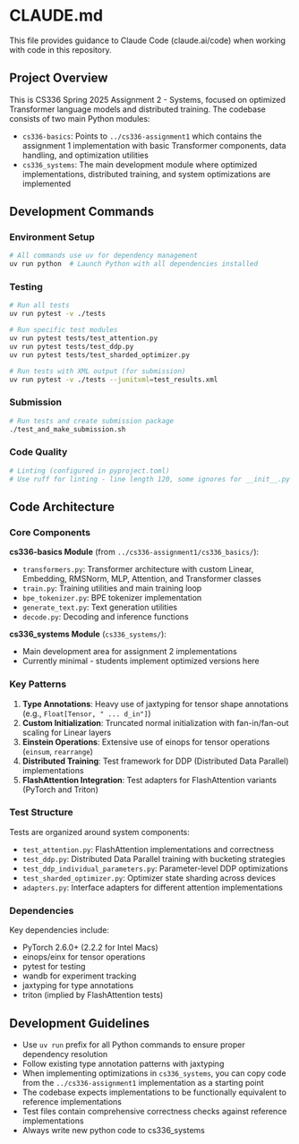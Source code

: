 # CLAUDE.md

This file provides guidance to Claude Code (claude.ai/code) when working with code in this repository.

## Project Overview

This is CS336 Spring 2025 Assignment 2 - Systems, focused on optimized Transformer language models and distributed training. The codebase consists of two main Python modules:

- `cs336-basics`: Points to `../cs336-assignment1` which contains the assignment 1 implementation with basic Transformer components, data handling, and optimization utilities
- `cs336_systems`: The main development module where optimized implementations, distributed training, and system optimizations are implemented

## Development Commands

### Environment Setup
```bash
# All commands use uv for dependency management
uv run python  # Launch Python with all dependencies installed
```

### Testing
```bash
# Run all tests
uv run pytest -v ./tests

# Run specific test modules
uv run pytest tests/test_attention.py
uv run pytest tests/test_ddp.py
uv run pytest tests/test_sharded_optimizer.py

# Run tests with XML output (for submission)
uv run pytest -v ./tests --junitxml=test_results.xml
```

### Submission
```bash
# Run tests and create submission package
./test_and_make_submission.sh
```

### Code Quality
```bash
# Linting (configured in pyproject.toml)
# Use ruff for linting - line length 120, some ignores for __init__.py files
```

## Code Architecture

### Core Components

**cs336-basics Module** (from `../cs336-assignment1/cs336_basics/`):
- `transformers.py`: Transformer architecture with custom Linear, Embedding, RMSNorm, MLP, Attention, and Transformer classes
- `train.py`: Training utilities and main training loop
- `bpe_tokenizer.py`: BPE tokenizer implementation
- `generate_text.py`: Text generation utilities
- `decode.py`: Decoding and inference functions

**cs336_systems Module** (`cs336_systems/`):
- Main development area for assignment 2 implementations
- Currently minimal - students implement optimized versions here

### Key Patterns

1. **Type Annotations**: Heavy use of jaxtyping for tensor shape annotations (e.g., `Float[Tensor, " ... d_in"]`)
2. **Custom Initialization**: Truncated normal initialization with fan-in/fan-out scaling for Linear layers
3. **Einstein Operations**: Extensive use of einops for tensor operations (`einsum`, `rearrange`)
4. **Distributed Training**: Test framework for DDP (Distributed Data Parallel) implementations
5. **FlashAttention Integration**: Test adapters for FlashAttention variants (PyTorch and Triton)

### Test Structure

Tests are organized around system components:
- `test_attention.py`: FlashAttention implementations and correctness
- `test_ddp.py`: Distributed Data Parallel training with bucketing strategies
- `test_ddp_individual_parameters.py`: Parameter-level DDP optimizations
- `test_sharded_optimizer.py`: Optimizer state sharding across devices
- `adapters.py`: Interface adapters for different attention implementations

### Dependencies

Key dependencies include:
- PyTorch 2.6.0+ (2.2.2 for Intel Macs)
- einops/einx for tensor operations
- pytest for testing
- wandb for experiment tracking
- jaxtyping for type annotations
- triton (implied by FlashAttention tests)

## Development Guidelines

- Use `uv run` prefix for all Python commands to ensure proper dependency resolution
- Follow existing type annotation patterns with jaxtyping
- When implementing optimizations in `cs336_systems`, you can copy code from the `../cs336-assignment1` implementation as a starting point
- The codebase expects implementations to be functionally equivalent to reference implementations
- Test files contain comprehensive correctness checks against reference implementations
- Always write new python code to cs336_systems
